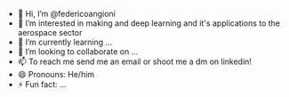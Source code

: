 - 👋 Hi, I’m @federicoangioni
- 👀 I’m interested in making and deep learning and it's applications to the aerospace sector
- 🌱 I’m currently learning ...
- 💞️ I’m looking to collaborate on ...
- 📫 To reach me send me an email or shoot me a dm on linkedin!
- 😄 Pronouns: He/him
- ⚡ Fun fact: ...

<!---
federicoangioni/federicoangioni is a ✨ special ✨ repository because its `README.md` (this file) appears on your GitHub profile.
You can click the Preview link to take a look at your changes.
--->
